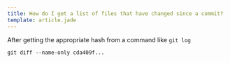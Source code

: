 ```yaml
---
title: How do I get a list of files that have changed since a commit?
template: article.jade
---
```


After getting the appropriate hash from a command like `git log`

```
git diff --name-only cda409f...
```
